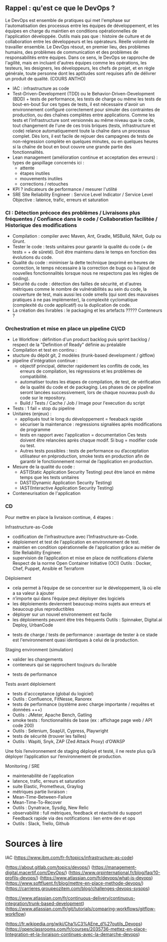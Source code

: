 ## Rappel : qu'est ce que le DevOps ? 
Le DevOps est ensemble de pratiques qui met l'emphase sur l'automatisation des processus entre les équipes de développement, et les équipes en charge du maintien en conditions opérationnelles de l'application développée.
Outils mais pas que : histoire de culture et de collaboration entre les développeurs et les opérateurs. Réelle volonté de travailler ensemble.
Le DevOps résout, en premier lieu, des problèmes humains, des problèmes de communication et des problèmes de responsabilités entre équipes. Dans ce sens, le DevOps se rapproche de l'agilité, mais en incluant d'autres équipes comme les opérations, les testeurs, les designers, les développeurs, les chefs de projet, et en règle générale, toute personne dont les aptitudes sont requises afin de délivrer un produit de qualité.
(COURS ANTHO)

- IAC : infrastructure as code
- Test-Driven-Development (TDD) ou le Behavior-Driven-Development (BDD) + tests de performance, les tests de charge ou même les tests de bout-en-bout
Sur ces types de tests, il est nécessaire d'avoir un environnement configuré correctement pour simuler des contraintes de production, ou des chaînes complètes entre applications. Comme les tests et l'infrastructure sont versionnés au même niveau que le code, tout changement de l'une de ces trois briques (tests, infrastructure et code) relance automatiquement toute la chaîne dans un processus complet. Dès lors, il est facile de rejouer des campagnes de tests de non-régression complète en quelques minutes, ou en quelques heures si la chaîne de bout en bout couvre une grande partie des fonctionnalités.
- Lean management (amélioration continue et acceptation des erreurs) : types de gaspillage concernés ici :
  - attente 
  - étapes inutiles
  - mouvements inutiles
  - corrections / retouches
- KPI ? indicateurs de performance / mesurer l'utilité
- SRE Site Reliability Engineer : Service Level Indicator / Service Level Objective : latence, trafic, erreurs et saturation


### CI : Détection précoce des problèmes / Livraisons plus fréquentes / Confiance dans le code / Collaboration facilitée / Historique des modifications
- Compilation : compiler avec Maven, Ant, Gradle, MSBuild, NAnt, Gulp ou Grunt.
- Tester le code : tests unitaires pour garantir la qualité du code (+ de tests = + de sûreté). Doit être maintenu dans le temps en fonction des évolutions du code.
- Qualité du code : minimiser la dette technique (exprimé en heures de correction, le temps nécessaire à la correction de bugs ou à l’ajout de nouvelles fonctionnalités lorsque nous ne respectons pas les règles de coding).
- Sécurité du code : détection des failles de sécurité, et d'autres métriques comme le nombre de vulnérabilités au sein du code, la couverture de test, mais aussi les code smells (qui sont des mauvaises pratiques à ne pas implémenter), la complexité cyclomatique (complexité du code applicatif) ou la duplication de code.
- La création des livrables : le packaging et les artefacts ????? Conteneurs ?
### Orchestration et mise en place un pipeline CI/CD
- Le Workflow : définition d'un product backlog puis sprint backlog / respect de la "Definition of Ready" définie au préalable
- Compilation et test en continu : 
- stucture du dépôt git, 2 modèles (trunk-based development / gitflow)
- pipeline d'intégration continue :
  - objectif principal, détecter rapidement les conflits de code, les erreurs de compilation, les régressions et les problèmes de compatibilité.
  - automatiser toutes les étapes de compilation, de test, de vérification de la qualité du code et de packaging. Les phases de ce pipeline seront lancées successivement, lors de chaque nouveau push du code sur le repository.
  - Build / Tests / Cache / Job / Image pour l'execution du script
- Tests : 1 fail = stop du pipeline
- Unitaires (enjeux) :
  - appliqués tout le long du développement = feeaback rapide
  - sécuriser la maintenance : regressions signalées après modifications de programme
  - tests en rapport avec l'application = documentation
  Ces tests doivent être relancées après chaque modif. Si bug = modifier code ou test.
  - Autres tests possibles : tests de performance ou d’acceptation utilisateur en préproduction, smoke tests en production afin de garantir le fonctionnement normal de l’application en production.
- Mesure de la qualité du code :
  - AST(Static Application Security Testing) peut être lancé en même temps que les tests unitaires
  - DAST(Dynamic Application Security Testing)
  - IAST(Interactive Application Security Testing)
- Conteneurisation de l'application

### CD 
Pour mettre en place la livraison continue, 4 étapes :

Infrastructure-as-Code
- codification de l’infrastructure avec l’Infrastructure-as-Code.
- déploiement et test de l'application en environnement de test.
- maintien en condition opérationnelle de l'application grâce au métier de Site Reliability Engineer.
- supervision de l’application et mise en place de notifications d’alerte
Respect de la norme Open Container Initiative (OCI) 
Outils : Docker, Chef, Puppet, Ansible et Terraform

Déploiement
- cela permet à l’équipe de se concentrer sur le développement, là où elle a sa valeur à ajouter
- n’importe qui dans l’équipe peut déployer des logiciels
- les déploiements deviennent beaucoup moins sujets aux erreurs et beaucoup plus reproductibles
- déployer sur un nouvel environnement est facile
- les déploiements peuvent être très fréquents
Outils : Spinnaker, Digital.ai Deploy, UrbanCode
+ tests de charge / tests de performance : avantage de tester à ce stade est l'environnement quasi identiques à celui de la production.

Staging environment (simulation)
- valider les changements
- conteneurs qui se rapprochent toujours du livrable
+ tests de performance

Tests avant déploiement 
- tests d'accceptance (global du logiciel)
- Outils : Confluence, FitNesse, Ranorex
- tests de performance (système avec charge importante / requêtes et données +++)
- Outils : JMeter, Apache Bench, Gatling
- smoke tests : fonctionnalités de base (ex : affichage page web / API code 200)
- Outils : Selenium, SoapUI, Cypress, Playwright
- tests de sécurité (trouver les failles)
- Outils : Wapiti, Snyk, ZAP (Zed Attack Proxy) d’OWASP

Une fois l’environnement de staging déployé et testé, il ne reste plus qu’à déployer l’application sur l’environnement de production.

Monitoring / SRE 
- maintenabilité de l'application
- latence, trafic, erreurs et saturation
- suite Elastic, Prometheus, Graylog
- métriques partie livraison :
- Mean-Time-Between-Failure
- Mean-Time-To-Recover
- Outils : Dynatrace, Sysdig, New Relic
- observabilité : full métriques, feedback et réactivité du support
Feedback rapide via des notifications : lien entre dev et ops
- Outils : Slack, Trello, Github


# Sources à lire
IAC (https://www.ibm.com/fr-fr/topics/infrastructure-as-code)

(https://about.gitlab.com/topics/devops/)
(https://management-digital.macertif.com/DevOps/)
(https://www.qrpinternational.fr/blog/faq/10-profils-devops/)
(https://www.atlassian.com/fr/devops/what-is-devops)
(https://www.softfluent.fr/blog/mettre-en-place-methode-devops/)
(https://carrieres.groupeozitem.com/blog/challenges-devops-sysops)

(https://www.atlassian.com/fr/continuous-delivery/continuous-integration/trunk-based-development)
(https://www.atlassian.com/fr/git/tutorials/comparing-workflows/gitflow-workflow)

(https://fr.wikipedia.org/wiki/Cha%C3%AEne_d%27outils_Devops)
(https://openclassrooms.com/fr/courses/2035736-mettez-en-place-lintegration-et-la-livraison-continues-avec-la-demarche-devops)
